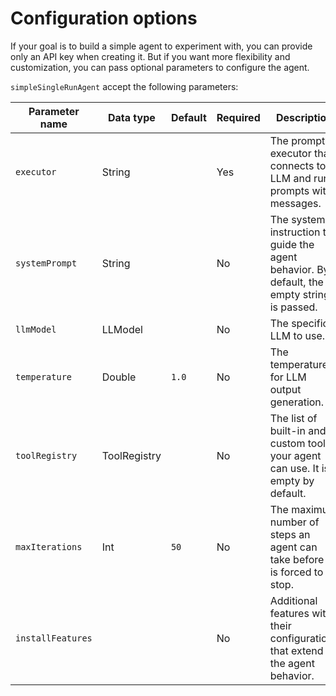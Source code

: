 # Configuration options

If your goal is to build a simple agent to experiment with, you can provide only an API key when creating it.
But if you want more flexibility and customization, you can pass optional parameters to configure the agent.

`simpleSingleRunAgent` accept the following parameters:

| Parameter name    | Data type    | Default                   | Required | Description                                                                                 |
|-------------------|--------------|---------------------------|----------|---------------------------------------------------------------------------------------------|
| `executor`        | String       |                           | Yes      | The prompt executor that connects to LLM and runs prompts with messages.                    |
| `systemPrompt`    | String       |                           | No       | The system instruction to guide the agent behavior. By default, the empty string is passed. |
| `llmModel`        | LLModel      |                           | No       | The specific LLM to use.                                                                    |
| `temperature`     | Double       | `1.0`                     | No       | The temperature for LLM output generation.                                                  |
| `toolRegistry`    | ToolRegistry |                           | No       | The list of built-in and custom tools your agent can use. It is empty by default.           |
| `maxIterations`   | Int          | `50`                      | No       | The maximum number of steps an agent can take before it is forced to stop.                  |
| `installFeatures` |              |                           | No       | Additional features with their configurations that extend the agent behavior.               |

